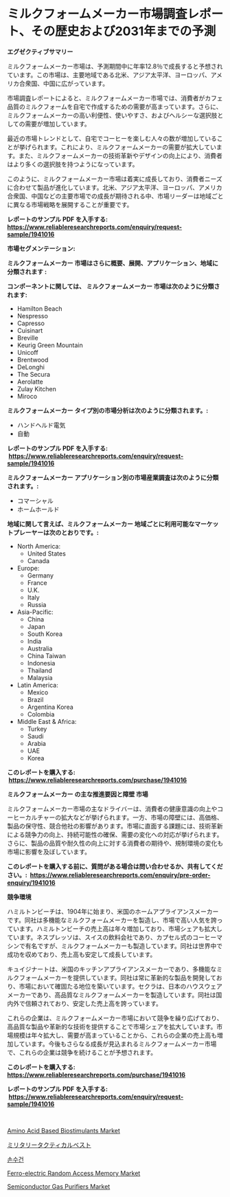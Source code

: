 <p><h1>ミルクフォームメーカー市場調査レポート、その歴史および2031年までの予測</h1></p><p><strong>エグゼクティブサマリー</strong></p>
<p><p>ミルクフォームメーカー市場は、予測期間中に年率12.8％で成長すると予想されています。この市場は、主要地域である北米、アジア太平洋、ヨーロッパ、アメリカ合衆国、中国に広がっています。</p><p>市場調査レポートによると、ミルクフォームメーカー市場では、消費者がカフェ品質のミルクフォームを自宅で作成するための需要が高まっています。さらに、ミルクフォームメーカーの高い利便性、使いやすさ、およびヘルシーな選択肢としての需要が増加しています。</p><p>最近の市場トレンドとして、自宅でコーヒーを楽しむ人々の数が増加していることが挙げられます。これにより、ミルクフォームメーカーの需要が拡大しています。また、ミルクフォームメーカーの技術革新やデザインの向上により、消費者はより多くの選択肢を持つようになっています。</p><p>このように、ミルクフォームメーカー市場は着実に成長しており、消費者ニーズに合わせて製品が進化しています。北米、アジア太平洋、ヨーロッパ、アメリカ合衆国、中国などの主要市場での成長が期待される中、市場リーダーは地域ごとに異なる市場戦略を展開することが重要です。</p></p>
<p><strong>レポートのサンプル PDF を入手する: <a href="https://www.reliableresearchreports.com/enquiry/request-sample/1941016">https://www.reliableresearchreports.com/enquiry/request-sample/1941016</a></strong></p>
<p><strong>市場セグメンテーション:</strong></p>
<p><strong> ミルクフォームメーカー 市場はさらに概要、展開、アプリケーション、地域に分類されます :</strong></p>
<p><strong>コンポーネントに関しては、 ミルクフォームメーカー 市場は次のように分類されます: &nbsp;</strong></p>
<p><ul><li>Hamilton Beach</li><li>Nespresso</li><li>Capresso</li><li>Cuisinart</li><li>Breville</li><li>Keurig Green Mountain</li><li>Unicoff</li><li>Brentwood</li><li>DeLonghi</li><li>The Secura</li><li>Aerolatte</li><li>Zulay Kitchen</li><li>Miroco</li></ul></p>
<p><strong> ミルクフォームメーカー タイプ別の市場分析は次のように分類されます。:</strong></p>
<p><ul><li>ハンドヘルド電気</li><li>自動</li></ul></p>
<p><strong>レポートのサンプル PDF を入手する: &nbsp;<a href="https://www.reliableresearchreports.com/enquiry/request-sample/1941016">https://www.reliableresearchreports.com/enquiry/request-sample/1941016</a></strong></p>
<p><strong> ミルクフォームメーカー アプリケーション別の市場産業調査は次のように分類されます。:</strong></p>
<p><ul><li>コマーシャル</li><li>ホームホールド</li></ul></p>
<p><strong>地域に関して言えば、ミルクフォームメーカー 地域ごとに利用可能なマーケットプレーヤーは次のとおりです。:</strong></p>
<p><ul>
    <li>
        North America:
        <ul>
            <li>United States</li>
            <li>Canada</li>
        </ul>
    </li>
    <li>
        Europe:
        <ul>
            <li>Germany</li>
            <li>France</li>
            <li>U.K.</li>
            <li>Italy</li>
            <li>Russia</li>
        </ul>
    </li>
    <li>
        Asia-Pacific:
        <ul>
            <li>China</li>
            <li>Japan</li>
            <li>South Korea</li>
            <li>India</li>
            <li>Australia</li>
            <li>China Taiwan</li>
            <li>Indonesia</li>
            <li>Thailand</li>
            <li>Malaysia</li>
        </ul>
    </li>
    <li>
        Latin America:
        <ul>
            <li>Mexico</li>
            <li>Brazil</li>
            <li>Argentina Korea</li>
            <li>Colombia</li>
        </ul>
    </li>
    <li>
        Middle East & Africa:
        <ul>
            <li>Turkey</li>
            <li>Saudi</li>
            <li>Arabia</li>
            <li>UAE</li>
            <li>Korea</li>
        </ul>
    </li>
    </ul></p>
<p><strong>このレポートを購入する: &nbsp;<a href="https://www.reliableresearchreports.com/purchase/1941016">https://www.reliableresearchreports.com/purchase/1941016</a></strong></p>
<p><strong>ミルクフォームメーカー の主な推進要因と障壁 市場</strong></p>
<p><p>ミルクフォームメーカー市場の主なドライバーは、消費者の健康意識の向上やコーヒーカルチャーの拡大などが挙げられます。一方、市場の障壁には、高価格、製品の保守性、競合他社の影響があります。市場に直面する課題には、技術革新による競争力の向上、持続可能性の確保、需要の変化への対応が挙げられます。さらに、製品の品質や耐久性の向上に対する消費者の期待や、規制環境の変化も市場に影響を及ぼしています。</p></p>
<p><strong>このレポートを購入する前に、質問がある場合は問い合わせるか、共有してください。:&nbsp; <a href="https://www.reliableresearchreports.com/enquiry/pre-order-enquiry/1941016">https://www.reliableresearchreports.com/enquiry/pre-order-enquiry/1941016</a></strong></p>
<p><strong>競争環境</strong></p>
<p><p>ハミルトンビーチは、1904年に始まり、米国のホームアプライアンスメーカーです。同社は多機能なミルクフォームメーカーを製造し、市場で高い人気を誇っています。ハミルトンビーチの売上高は年々増加しており、市場シェアも拡大しています。ネスプレッソは、スイスの飲料会社であり、カプセル式のコーヒーマシンで有名ですが、ミルクフォームメーカーも製造しています。同社は世界中で成功を収めており、売上高も安定して成長しています。 </p><p>キュイジナートは、米国のキッチンアプライアンスメーカーであり、多機能なミルクフォームメーカーを提供しています。同社は常に革新的な製品を開発しており、市場において確固たる地位を築いています。セクラは、日本のハウスウェアメーカーであり、高品質なミルクフォームメーカーを製造しています。同社は国内外で信頼されており、安定した売上高を誇っています。</p><p>これらの企業は、ミルクフォームメーカー市場において競争を繰り広げており、高品質な製品や革新的な技術を提供することで市場シェアを拡大しています。市場規模は年々拡大し、需要が高まっていることから、これらの企業の売上高も増加しています。今後もさらなる成長が見込まれるミルクフォームメーカー市場で、これらの企業は競争を続けることが予想されます。</p></p>
<p><strong>このレポートを購入する: &nbsp; <a href="https://www.reliableresearchreports.com/purchase/1941016">https://www.reliableresearchreports.com/purchase/1941016</a></strong></p>
<p><strong>レポートのサンプル PDF を入手する: &nbsp;<a href="https://www.reliableresearchreports.com/enquiry/request-sample/1941016">https://www.reliableresearchreports.com/enquiry/request-sample/1941016</a></strong><strong></strong></p>
<p>&nbsp;</p>
<p><p><a href="https://github.com/RichRobinson5/Market-Research-Report-List-4/blob/main/amino-acid-based-biostimulants-market.md">Amino Acid Based Biostimulants Market</a></p><p><a href="https://github.com/oqoeusbvpadwjs08/Market-Research-Report-List-1/blob/main/7357290187503.md">ミリタリータクティカルベスト</a></p><p><a href="https://github.com/vs2869dizt0/Market-Research-Report-List-1/blob/main/4976157187391.md">손수건</a></p><p><a href="https://issuu.com/reportprime-2/docs/ferro-electric-random-access-memory-market-size-20">Ferro-electric Random Access Memory Market</a></p><p><a href="https://view.publitas.com/reportprime-1/semiconductor-gas-purifiers-market-research-report-reveals-the-latest-trends-and-opportunities-of-this-market-for-period-from-2024-2031/">Semiconductor Gas Purifiers Market</a></p></p>
